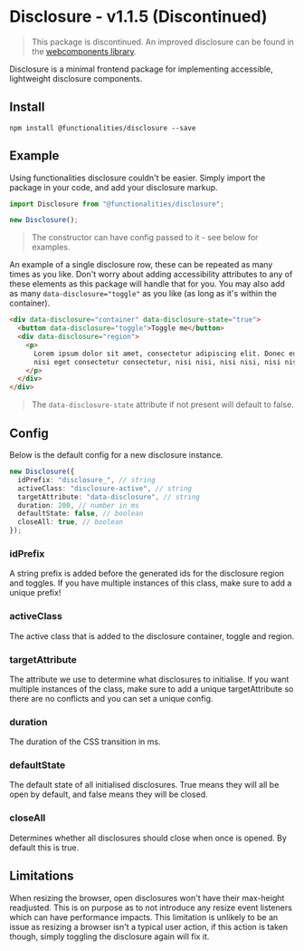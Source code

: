 # Disclosure - v1.1.5 (Discontinued)

> This package is discontinued. An improved disclosure can be found in the [webcomponents library](../webcomponents/).

Disclosure is a minimal frontend package for implementing accessible, lightweight disclosure components.

## Install

```
npm install @functionalities/disclosure --save
```

## Example

Using functionalities disclosure couldn't be easier. Simply import the package in your code, and add your disclosure markup.

```typescript
import Disclosure from "@functionalities/disclosure";

new Disclosure();
```

> The constructor can have config passed to it - see below for examples.

An example of a single disclosure row, these can be repeated as many times as you like. Don't worry about adding accessibility attributes to any of these elements as this package will handle that for you. You may also add as many `data-disclosure="toggle"` as you like (as long as it's within the container).

```html
<div data-disclosure="container" data-disclosure-state="true">
  <button data-disclosure="toggle">Toggle me</button>
  <div data-disclosure="region">
    <p>
      Lorem ipsum dolor sit amet, consectetur adipiscing elit. Donec euismod,
      nisi eget consectetur consectetur, nisi nisi, nisi nisi, nisi nisi.
    </p>
  </div>
</div>
```

> The `data-disclosure-state` attribute if not present will default to false.

## Config

Below is the default config for a new disclosure instance.

```typescript
new Disclosure({
  idPrefix: "disclosure_", // string
  activeClass: "disclosure-active", // string
  targetAttribute: "data-disclosure", // string
  duration: 200, // number in ms
  defaultState: false, // boolean
  closeAll: true, // boolean
});
```

### idPrefix

A string prefix is added before the generated ids for the disclosure region and toggles. If you have multiple instances of this class, make sure to add a unique prefix!

### activeClass

The active class that is added to the disclosure container, toggle and region.

### targetAttribute

The attribute we use to determine what disclosures to initialise. If you want multiple instances of the class, make sure to add a unique targetAttribute so there are no conflicts and you can set a unique config.

### duration

The duration of the CSS transition in ms.

### defaultState

The default state of all initialised disclosures. True means they will all be open by default, and false means they will be closed.

### closeAll

Determines whether all disclosures should close when once is opened. By default this is true.

## Limitations

When resizing the browser, open disclosures won't have their max-height readjusted. This is on purpose as to not introduce any resize event listeners which can have performance impacts. This limitation is unlikely to be an issue as resizing a browser isn't a typical user action, if this action is taken though, simply toggling the disclosure again will fix it.
